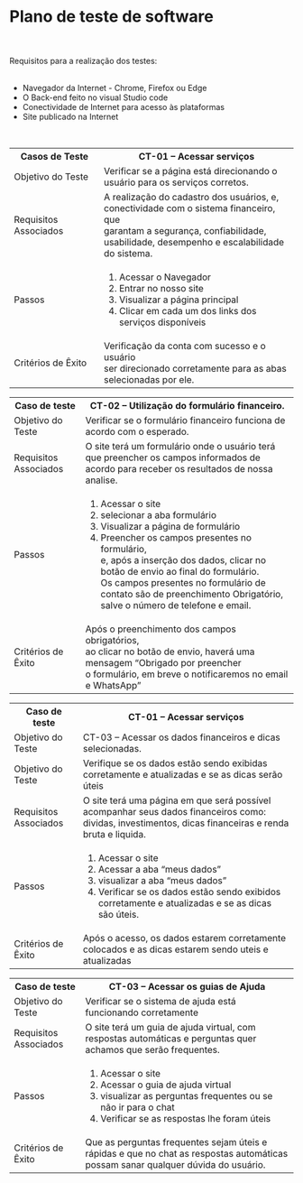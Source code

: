 <h1 text-align="center"><b>Plano de teste de software</b></h1> <br>
<br>
Requisitos para a realização dos testes:<br>
<br>
<ul>
    <li>Navegador da Internet - Chrome, Firefox ou Edge</li>
    <li>O Back-end feito no visual Studio code</li>
    <li>Conectividade de Internet para acesso às plataformas </li>
    <li>Site publicado na Internet</li>
</ul>
<br>
<table>
       <tr>
            <th>Casos de Teste   </th>      
           <th>CT-01 – Acessar serviços  </th>
        </tr>          
        <tr>
            <td>Objetivo do Teste</td>
            <td>Verificar se a página está direcionando o<br>
            usuário para os serviços corretos.</td>
        </tr>
        <tr>
            <td>Requisitos Associados</td>
            <td>A realização do cadastro dos usuários, e, <br>
            conectividade com o sistema financeiro, que <br>
            garantam a segurança, confiabilidade, <br>
            usabilidade, desempenho e escalabilidade do sistema.<br></td>
        </tr>
        <tr>
            <td>Passos</td>
            <td>   
                <ol>
                   <li> Acessar o Navegador</li>
                   <li>Entrar no nosso site </li>
                   <li> Visualizar a página principal</li>
                   <li> Clicar em cada um dos links dos serviços disponíveis</li>
                </ol>
            </td>
        </tr>
        <tr>
            <td>Critérios de Êxito</td>
            <td>Verificação da conta com sucesso e o usuário <br>
            ser direcionado corretamente para as abas <br>
            selecionadas por ele.<br></td>
        </tr>

</table>
<table>
       <tr>
            <th>Caso de teste </th>      
           <th>CT-02 – Utilização do formulário financeiro.</th>
        </tr>          
        <tr>
            <td>Objetivo do Teste</td>
            <td>Verificar se o formulário financeiro funciona de <br>
            acordo com o esperado.</td>
        </tr>
        <tr>
            <td>Requisitos Associados</td>
            <td>O site terá um formulário onde o usuário terá <br>
            que preencher os campos informados de <br>
            acordo para receber os resultados de nossa analise.</td>
        </tr>
        <tr>
            <td>Passos</td>
            <td>
                <ol>
                    <li>Acessar o site</li>
                    <li>selecionar a aba formulário</li>
                    <li>Visualizar a página de formulário </li>
                    <li>Preencher os campos presentes no formulário,<br> 
                    e, após a inserção dos dados, clicar no botão de envio ao final do formulário. <br>
                    Os campos presentes no formulário de contato são de preenchimento Obrigatório, salve o número de telefone e email.</li>
                </ol>
            </td>
        </tr>
        <tr>
            <td>Critérios de Êxito</td>
            <td>Após o preenchimento dos campos obrigatórios, <br>
            ao clicar no botão de envio, haverá uma mensagem “Obrigado por preencher <br>
            o formulário, em breve o notificaremos no email e WhatsApp”</td>
        </tr>      
</table>
<table>
       <tr>
            <th>Caso de teste</th>      
           <th>CT-01 – Acessar serviços  </th>
        </tr>          
        <tr>
            <td>Objetivo do Teste</td>
            <td>CT-03 – Acessar os dados financeiros e dicas selecionadas.</td>
        </tr>
        <tr>
            <td>Objetivo do Teste</td>
            <td>Verifique se os dados estão sendo exibidas corretamente e atualizadas e se as dicas serão úteis</td>
        </tr>
        <tr>
            <td>Requisitos Associados</td>
            <td>O site terá uma página em que será possível acompanhar seus dados financeiros como: dividas, investimentos, dicas financeiras e renda bruta e liquida.</td>
        </tr>
        <tr>
            <td>Passos</td>
            <td>
                <ol>
                    <li> Acessar o site</li>
                    <li>Acessar a aba “meus dados”</li>
                    <li>visualizar a aba “meus dados”</li>
                    <li>Verificar se os dados estão sendo exibidos corretamente e atualizadas e se as dicas são úteis.</li>
                </ol>   
            </td>
        </tr>
        <tr>
            <td>Critérios de Êxito</td>
            <td>Após o acesso, os dados estarem corretamente colocados e as dicas estarem sendo uteis e atualizadas</td>
        </tr>
</table>
<table>
       <tr>
            <th>Caso de teste</th>      
           <th>CT-03 – Acessar os guias de Ajuda</th>
        </tr>          
        <tr>
            <td>Objetivo do Teste</td>
            <td>Verificar se o sistema de ajuda está funcionando corretamente</td>
        </tr>
        <tr>
            <td>Requisitos Associados</td>
            <td>O site terá um guia de ajuda virtual, com respostas automáticas e perguntas quer achamos que serão frequentes.</td>
        </tr>
        <tr>
            <td>Passos</td>
            <td>
                <ol>
                    <li>Acessar o site</li>
                    <li>Acessar o guia de ajuda virtual</li>
                    <li>visualizar as perguntas frequentes ou se não ir para o chat </li>
                    <li>Verificar se as respostas lhe foram úteis</li>
                </ol>   
            </td>
        </tr>
        <tr>
            <td>Critérios de Êxito</td>
            <td>Que as perguntas frequentes sejam úteis e rápidas e que no chat as respostas automáticas possam sanar qualquer dúvida do usuário.</td>
        </tr>
</table>
